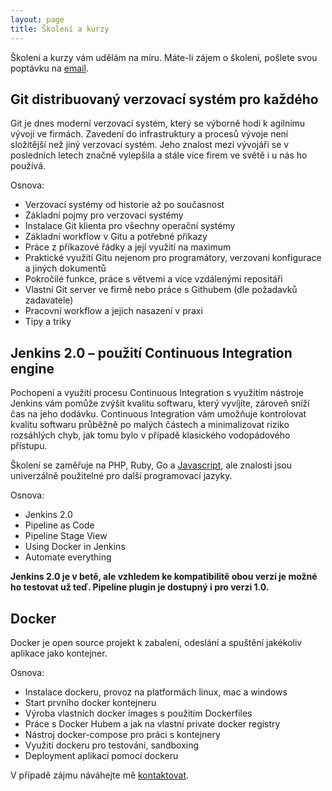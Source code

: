 ```yaml
---
layout: page
title: Školení a kurzy
---
```


Školení a kurzy vám udělám na míru. Máte-li zájem o školení, pošlete svou poptávku na [email](mailto:ladislav@prskavec.net?subject=Popt%C3%A1vka%20-%20Kurzy%20Git%20a%20Jenkins).

## Git distribuovaný verzovací systém pro každého

Git je dnes moderní verzovací systém, který se výborně hodí k agilnímu vývoji ve firmách.
Zavedení do infrastruktury a procesů vývoje není složitější než jiný verzovací systém.
Jeho znalost mezi vývojáři se v posledních letech značně vylepšila a stále více firem ve světě i u nás ho používá.

Osnova:

- Verzovací systémy od historie až po současnost
- Základní pojmy pro verzovací systémy
- Instalace Git klienta pro všechny operační systémy
- Základní workflow v Gitu a potřebné příkazy
- Práce z příkazové řádky a její využití na maximum
- Praktické využití Gitu nejenom pro programátory, verzovaní konfigurace a jiných dokumentů
- Pokročilé funkce, práce s větvemi a více vzdálenými repositáři
- Vlastní Git server ve firmě nebo práce s Githubem (dle požadavků zadavatele)
- Pracovní workflow a jejich nasazení v praxi
- Tipy a triky

## Jenkins 2.0 – použití Continuous Integration engine

Pochopení a využití procesu Continuous Integration s využitím nástroje Jenkins vám pomůže zvýšit kvalitu softwaru, který vyvíjíte, zároveň sníží čas na jeho dodávku. Continuous Integration vám umožňuje kontrolovat kvalitu softwaru průběžně po malých částech a minimalizovat riziko rozsáhlých chyb, jak tomu bylo v případě klasického vodopádového přístupu.

Školení se zaměřuje na PHP, Ruby, Go a [Javascript](http://bit.ly/LO7Bvd), ale znalosti jsou univerzálně použitelné pro další programovací jazyky.

Osnova:

- Jenkins 2.0
- Pipeline as Code
- Pipeline Stage View
- Using Docker in Jenkins
- Automate everything

**Jenkins 2.0 je v betě, ale vzhledem ke kompatibilitě obou verzí je možné ho testovat už teď. Pipeline plugin je dostupný i pro verzi 1.0.**

## Docker

Docker je open source projekt k zabalení, odeslání a spuštění jakékoliv aplikace jako kontejner.

Osnova:

- Instalace dockeru, provoz na platformách linux, mac a windows
- Start prvního docker kontejneru
- Výroba vlastních docker images s použitím Dockerfiles
- Práce s Docker Hubem a jak na vlastní private docker registry
- Nástroj docker-compose pro práci s kontejnery
- Využití dockeru pro testování, sandboxing
- Deployment aplikací pomocí dockeru


V případě zájmu náváhejte mě [kontaktovat](mailto:ladislav@prskavec.net?subject=Popt%C3%A1vka%20%C5%A1kolen%C3%AD%20-%20Docker).
